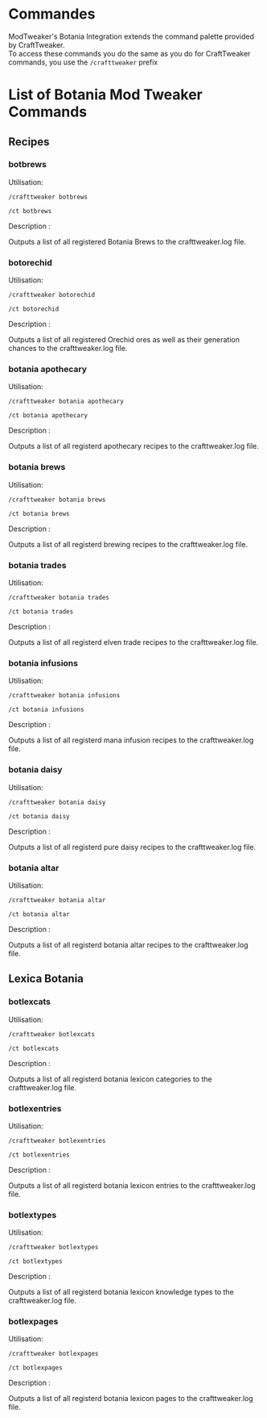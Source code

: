 # Commandes

ModTweaker's Botania Integration extends the command palette provided by CraftTweaker.  
To access these commands you do the same as you do for CraftTweaker commands, you use the `/crafttweaker` prefix

# List of Botania Mod Tweaker Commands

## Recipes

### botbrews

Utilisation:

`/crafttweaker botbrews`

`/ct botbrews`

Description :

Outputs a list of all registered Botania Brews to the crafttweaker.log file.

### botorechid

Utilisation:

`/crafttweaker botorechid`

`/ct botorechid`

Description :

Outputs a list of all registered Orechid ores as well as their generation chances to the crafttweaker.log file.

### botania apothecary

Utilisation:

`/crafttweaker botania apothecary`

`/ct botania apothecary`

Description :

Outputs a list of all registerd apothecary recipes to the crafttweaker.log file.

### botania brews

Utilisation:

`/crafttweaker botania brews`

`/ct botania brews`

Description :

Outputs a list of all registerd brewing recipes to the crafttweaker.log file.

### botania trades

Utilisation:

`/crafttweaker botania trades`

`/ct botania trades`

Description :

Outputs a list of all registerd elven trade recipes to the crafttweaker.log file.

### botania infusions

Utilisation:

`/crafttweaker botania infusions`

`/ct botania infusions`

Description :

Outputs a list of all registerd mana infusion recipes to the crafttweaker.log file.

### botania daisy

Utilisation:

`/crafttweaker botania daisy`

`/ct botania daisy`

Description :

Outputs a list of all registerd pure daisy recipes to the crafttweaker.log file.

### botania altar

Utilisation:

`/crafttweaker botania altar`

`/ct botania altar`

Description :

Outputs a list of all registerd botania altar recipes to the crafttweaker.log file.

## Lexica Botania

### botlexcats

Utilisation:

`/crafttweaker botlexcats`

`/ct botlexcats`

Description :

Outputs a list of all registerd botania lexicon categories to the crafttweaker.log file.

### botlexentries

Utilisation:

`/crafttweaker botlexentries`

`/ct botlexentries`

Description :

Outputs a list of all registerd botania lexicon entries to the crafttweaker.log file.

### botlextypes

Utilisation:

`/crafttweaker botlextypes`

`/ct botlextypes`

Description :

Outputs a list of all registerd botania lexicon knowledge types to the crafttweaker.log file.

### botlexpages

Utilisation:

`/crafttweaker botlexpages`

`/ct botlexpages`

Description :

Outputs a list of all registerd botania lexicon pages to the crafttweaker.log file.